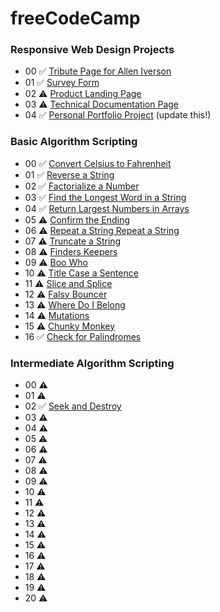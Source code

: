 # freeCodeCamp

### Responsive Web Design Projects

- 00 ✅ [Tribute Page for Allen Iverson](https://codepen.io/simbaxo/full/xdbrRB/)
- 01 ✅ [Survey Form](https://codepen.io/simbaxo/full/mzZGgg)
- 02 ⚠️ [Product Landing Page]()
- 03 ⚠️ [Technical Documentation Page]()
- 04 ✅ [Personal Portfolio Project](https://codepen.io/simbaxo/full/vmORXq/) (update this!)

### Basic Algorithm Scripting

- 00 ✅ [Convert Celsius to Fahrenheit](https://learn.freecodecamp.org/javascript-algorithms-and-data-structures/basic-algorithm-scripting/convert-celsius-to-fahrenheit)
- 01 ✅ [Reverse a String](https://www.freecodecamp.org/challenges/reverse-a-string)
- 02 ✅ [Factorialize a Number](https://www.freecodecamp.org/challenges/factorialize-a-number)
- 03 ✅ [Find the Longest Word in a String](https://www.freecodecamp.org/challenges/find-the-longest-word-in-a-string)
- 04 ✅ [Return Largest Numbers in Arrays](https://learn.freecodecamp.org/javascript-algorithms-and-data-structures/basic-algorithm-scripting/return-largest-numbers-in-arrays)
- 05 ⚠️ [Confirm the Ending](https://learn.freecodecamp.org/javascript-algorithms-and-data-structures/basic-algorithm-scripting/confirm-the-ending/)
- 06 ⚠️ [Repeat a String Repeat a String](https://learn.freecodecamp.org/javascript-algorithms-and-data-structures/basic-algorithm-scripting/repeat-a-string-repeat-a-string/)
- 07 ⚠️ [Truncate a String](https://learn.freecodecamp.org/javascript-algorithms-and-data-structures/basic-algorithm-scripting/truncate-a-string/)
- 08 ⚠️ [Finders Keepers](https://learn.freecodecamp.org/javascript-algorithms-and-data-structures/basic-algorithm-scripting/finders-keepers/)
- 09 ⚠️ [Boo Who](https://learn.freecodecamp.org/javascript-algorithms-and-data-structures/basic-algorithm-scripting/boo-who/)
- 10 ⚠️ [Title Case a Sentence](https://learn.freecodecamp.org/javascript-algorithms-and-data-structures/basic-algorithm-scripting/title-case-a-sentence/)
- 11 ⚠️ [Slice and Splice](https://learn.freecodecamp.org/javascript-algorithms-and-data-structures/basic-algorithm-scripting/slice-and-splice/)
- 12 ⚠️ [Falsy Bouncer](https://learn.freecodecamp.org/javascript-algorithms-and-data-structures/basic-algorithm-scripting/falsy-bouncer/)
- 13 ⚠️ [Where Do I Belong](https://learn.freecodecamp.org/javascript-algorithms-and-data-structures/basic-algorithm-scripting/where-do-i-belong/)
- 14 ⚠️ [Mutations](https://learn.freecodecamp.org/javascript-algorithms-and-data-structures/basic-algorithm-scripting/mutations/)
- 15 ⚠️ [Chunky Monkey](https://learn.freecodecamp.org/javascript-algorithms-and-data-structures/basic-algorithm-scripting/chunky-monkey/)
- 16 ✅ [Check for Palindromes](https://www.freecodecamp.org/challenges/check-for-palindromes)

### Intermediate Algorithm Scripting

- 00 ⚠️
- 01 ⚠️
- 02 ✅ [Seek and Destroy](https://learn.freecodecamp.org/javascript-algorithms-and-data-structures/intermediate-algorithm-scripting/seek-and-destroy)
- 03 ⚠️
- 04 ⚠️
- 05 ⚠️
- 06 ⚠️
- 07 ⚠️
- 08 ⚠️
- 09 ⚠️
- 10 ⚠️
- 11 ⚠️
- 12 ⚠️
- 13 ⚠️
- 14 ⚠️
- 15 ⚠️
- 16 ⚠️
- 17 ⚠️
- 18 ⚠️
- 19 ⚠️
- 20 ⚠️